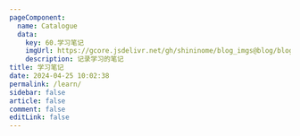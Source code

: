 ```yaml
---
pageComponent: 
  name: Catalogue
  data: 
    key: 60.学习笔记
    imgUrl: https://gcore.jsdelivr.net/gh/shininome/blog_imgs@blog/blog/basic/more.png
    description: 记录学习的笔记
title: 学习笔记
date: 2024-04-25 10:02:38
permalink: /learn/
sidebar: false
article: false
comment: false
editLink: false
---
```


